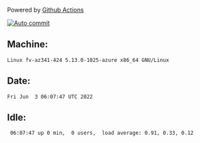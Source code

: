 Powered by [Github Actions](https://github.com/features/actions)

[![Auto commit](https://github.com/gyfary/workstation/workflows/Auto%20commit/badge.svg)](https://github.com/gyfary/workstation/actions?query=workflow%3A%22Auto+commit%22)

## Machine:
```
Linux fv-az341-424 5.13.0-1025-azure x86_64 GNU/Linux
```
## Date:
```
Fri Jun  3 06:07:47 UTC 2022
```
## Idle:
```
 06:07:47 up 0 min,  0 users,  load average: 0.91, 0.33, 0.12
```
